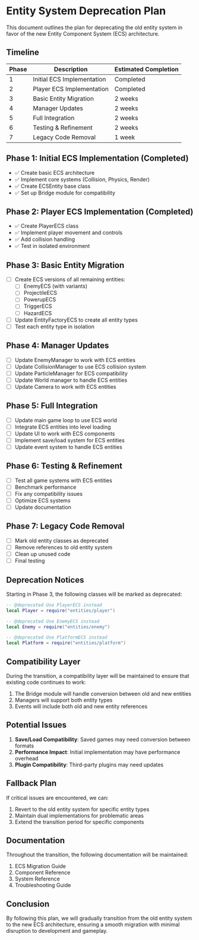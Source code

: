 # Entity System Deprecation Plan

This document outlines the plan for deprecating the old entity system in favor of the new Entity Component System (ECS) architecture.

## Timeline

| Phase | Description | Estimated Completion |
|-------|-------------|----------------------|
| 1 | Initial ECS Implementation | Completed |
| 2 | Player ECS Implementation | Completed |
| 3 | Basic Entity Migration | 2 weeks |
| 4 | Manager Updates | 2 weeks |
| 5 | Full Integration | 2 weeks |
| 6 | Testing & Refinement | 2 weeks |
| 7 | Legacy Code Removal | 1 week |

## Phase 1: Initial ECS Implementation (Completed)

- ✅ Create basic ECS architecture
- ✅ Implement core systems (Collision, Physics, Render)
- ✅ Create ECSEntity base class
- ✅ Set up Bridge module for compatibility

## Phase 2: Player ECS Implementation (Completed)

- ✅ Create PlayerECS class
- ✅ Implement player movement and controls
- ✅ Add collision handling
- ✅ Test in isolated environment

## Phase 3: Basic Entity Migration

- [ ] Create ECS versions of all remaining entities:
  - [ ] EnemyECS (with variants)
  - [ ] ProjectileECS
  - [ ] PowerupECS
  - [ ] TriggerECS
  - [ ] HazardECS
- [ ] Update EntityFactoryECS to create all entity types
- [ ] Test each entity type in isolation

## Phase 4: Manager Updates

- [ ] Update EnemyManager to work with ECS entities
- [ ] Update CollisionManager to use ECS collision system
- [ ] Update ParticleManager for ECS compatibility
- [ ] Update World manager to handle ECS entities
- [ ] Update Camera to work with ECS entities

## Phase 5: Full Integration

- [ ] Update main game loop to use ECS world
- [ ] Integrate ECS entities into level loading
- [ ] Update UI to work with ECS components
- [ ] Implement save/load system for ECS entities
- [ ] Update event system to handle ECS entities

## Phase 6: Testing & Refinement

- [ ] Test all game systems with ECS entities
- [ ] Benchmark performance
- [ ] Fix any compatibility issues
- [ ] Optimize ECS systems
- [ ] Update documentation

## Phase 7: Legacy Code Removal

- [ ] Mark old entity classes as deprecated
- [ ] Remove references to old entity system
- [ ] Clean up unused code
- [ ] Final testing

## Deprecation Notices

Starting in Phase 3, the following classes will be marked as deprecated:

```lua
-- @deprecated Use PlayerECS instead
local Player = require("entities/player")

-- @deprecated Use EnemyECS instead
local Enemy = require("entities/enemy")

-- @deprecated Use PlatformECS instead
local Platform = require("entities/platform")
```

## Compatibility Layer

During the transition, a compatibility layer will be maintained to ensure that existing code continues to work:

1. The Bridge module will handle conversion between old and new entities
2. Managers will support both entity types
3. Events will include both old and new entity references

## Potential Issues

1. **Save/Load Compatibility**: Saved games may need conversion between formats
2. **Performance Impact**: Initial implementation may have performance overhead
3. **Plugin Compatibility**: Third-party plugins may need updates

## Fallback Plan

If critical issues are encountered, we can:

1. Revert to the old entity system for specific entity types
2. Maintain dual implementations for problematic areas
3. Extend the transition period for specific components

## Documentation

Throughout the transition, the following documentation will be maintained:

1. ECS Migration Guide
2. Component Reference
3. System Reference
4. Troubleshooting Guide

## Conclusion

By following this plan, we will gradually transition from the old entity system to the new ECS architecture, ensuring a smooth migration with minimal disruption to development and gameplay. 